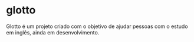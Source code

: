# glotto
 Glotto é um projeto criado com o objetivo de ajudar pessoas com o estudo em inglês, ainda em desenvolvimento.
